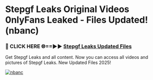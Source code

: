 # Stepgf Leaks Original Videos 0nlyFans Leaked - Files Updated! (nbanc)

<h3>🔴 CLICK HERE 🌐==►► <a href="https://tinyurl.com/ehrbuxhb" rel="nofollow">Stepgf Leaks Updated Files</a></h3>

Get Stepgf Leaks and all content. Now you can access all videos and pictures of Stepgf Leaks. New Updated Files 2025!

[![nbanc](https://i.imgur.com/lVYEuWS.gif)](https://tinyurl.com/ehrbuxhb)
